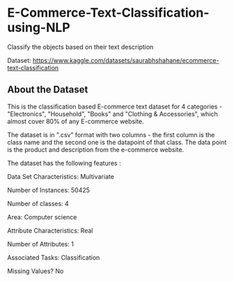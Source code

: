 # E-Commerce-Text-Classification-using-NLP
Classify the objects based on their text description

Dataset: https://www.kaggle.com/datasets/saurabhshahane/ecommerce-text-classification

## About the Dataset

This is the classification based E-commerce text dataset for 4 categories - "Electronics", "Household", "Books" and "Clothing & Accessories", which almost cover 80% of any E-commerce website.

The dataset is in ".csv" format with two columns - the first column is the class name and the second one is the datapoint of that class. The data point is the product and description from the e-commerce website.

The dataset has the following features :

Data Set Characteristics: Multivariate

Number of Instances: 50425

Number of classes: 4

Area: Computer science

Attribute Characteristics: Real

Number of Attributes: 1

Associated Tasks: Classification

Missing Values? No

